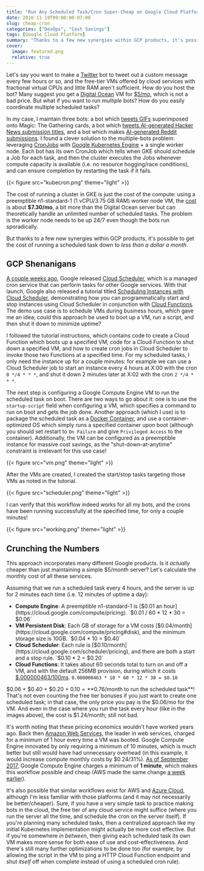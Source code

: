 ```yaml
---
title: "Run Any Scheduled Task/Cron Super-Cheap on Google Cloud Platform"
date: 2018-11-19T09:00:00-07:00
slug: cheap-cron
categories: ["DevOps", "Cost Savings"]
tags: [Google Cloud Platform]
summary: "Thanks to a few new synergies within GCP products, it's possible to get the cost of running a scheduled task down to less than a dollar a month."
cover:
  image: featured.png
  relative: true
---
```


Let's say you want to make a [Twitter](https://twitter.com) bot to tweet out a custom message every few hours or so, and the free-tier VMs offered by cloud services with fractional virtual CPUs and little RAM aren't sufficient. How do you host the bot? Many suggest you get a [Digital Ocean](https://www.digitalocean.com) VM for [$5/mo](https://www.digitalocean.com/pricing/), which is not a bad price. But what if you want to run _multiple_ bots? How do you easily coordinate multiple scheduled tasks?

In my case, I maintain three bots: a bot which [tweets GIFs](https://twitter.com/MTGIFening) superimposed onto Magic: The Gathering cards, a bot which [tweets AI-generated Hacker News submission titles](https://twitter.com/hackernews_nn), and a bot which makes [AI-generated Reddit submissions](https://www.reddit.com/r/subredditnn). I found a clever solution to the multiple-bots problem: leveraging [CronJobs](https://cloud.google.com/kubernetes-engine/docs/how-to/cronjobs) with [Google Kubernetes Engine](https://cloud.google.com/kubernetes-engine/) + a single worker node. Each bot has its own CronJob which tells when GKE should schedule a Job for each task, and then the cluster executes the Jobs whenever compute capacity is available (i.e. no resource hogging/race conditions), and can ensure completion by restarting the task if it fails.

{{< figure src="kubecron.png" theme="light" >}}

The cost of running a cluster in GKE is just the cost of the compute: using a preemptible n1-standard-1 (1 vCPU/3.75 GB RAM) worker node VM, the [cost](https://cloud.google.com/compute/pricing) is about **$7.30/mo**, a bit more than the Digital Ocean server but can theoretically handle an unlimited number of scheduled tasks. The problem is the worker node needs to be up 24/7 even though the bots run sporadically.

But thanks to a few new synergies within GCP products, it's possible to get the cost of running a scheduled task down to _less than a dollar a month_.

## GCP Shenanigans

[A couple weeks ago](https://cloud.google.com/blog/products/application-development/announcing-cloud-scheduler-a-modern-managed-cron-service-for-automated-batch-jobs), Google released [Cloud Scheduler](https://cloud.google.com/scheduler/), which is a managed cron service that can perform tasks for other Google services. With that launch, Google also released a tutorial titled [Scheduling Instances with Cloud Scheduler](https://cloud.google.com/scheduler/docs/scheduling-instances-with-cloud-scheduler), demonstrating how you can programmatically start and stop instances using Cloud Scheduler in conjunction with [Cloud Functions](https://cloud.google.com/functions/). The demo use case is to schedule VMs during business hours, which gave me an idea; could this approach be used to boot up a VM, run a script, and then shut it down to minimize uptime?

I followed the tutorial instructions, which contains code to create a Cloud Function which boots up a specified VM, code for a Cloud Function to shut down a specified VM, and how to create cron jobs in Cloud Scheduler to invoke those two Functions at a specified time. For my scheduled tasks, I only need the instance up for a couple minutes: for example we can use a Cloud Scheduler job to start an instance every 4 hours at X:00 with the cron `0 */4 * * *`, and shut it down 2 minutes later at X:02 with the cron `2 */4 * * *`.

The next step is configuring a Google Compute Engine VM to run the scheduled task on boot. There are two ways to go about it: one is to use the `startup-script` field when configuring a VM, which specifies a command to run on boot and gets the job done. Another approach (which I use) is to package the scheduled task as a [Docker Container](https://www.docker.com/resources/what-container), and use a container-optimized OS which simply runs a specified container upon boot (although you should set restart to `On Failure` and give `Privileged Access` to the container). Additionally, the VM can be configured as a preemptible instance for massive cost savings, as the "shut-down-at-anytime" constraint is irrelevant for this use case!

{{< figure src="vm.png" theme="light" >}}

After the VMs are created, I created the start/stop tasks targeting those VMs as noted in the tutorial.

{{< figure src="scheduler.png" theme="light" >}}

I can verify that this workflow indeed works for all my bots, and the crons have been running successfully at the specified time, for only a couple minutes!

{{< figure src="working.png" theme="light" >}}

## Crunching the Numbers

This approach incorporates many different Google products. Is it _actually_ cheaper than just maintaining a simple $5/month server? Let's calculate the monthly cost of all these services.

Assuming that we run a scheduled task every 4 hours, and the server is up for 2 minutes each time (i.e. 12 minutes of uptime a day):

- **Compute Engine**: A preemptible n1-standard-1 is [$0.01 an hour](https://cloud.google.com/compute/pricing). `$0.01 / 60 * 12 * 30 = $0.06`
- **VM Persistent Disk**: Each GB of storage for a VM costs [$0.04/month](https://cloud.google.com/compute/pricing#disk), and the minimum storage size is 10GB. `$0.04 * 10 = $0.40`
- **Cloud Scheduler**: Each rule is [$0.10/month](https://cloud.google.com/scheduler/pricing), and there are both a start and a stop rule. `$0.10 * 2 = $0.20`
- **Cloud Functions**: It takes about 60 seconds total to turn on and off a VM, and with the default 256MB provision, during which it costs [$.000000463/100ms](https://cloud.google.com/functions/pricing). `0.000000463 * 10 * 60 * 12 * 30 = $0.10`

$0.06 + $0.40 + $0.20 + $0.10 = **$0.76/month to run the scheduled task**! That's not even counting the free tier bonuses if you just want to create one scheduled task; in that case, the only price you pay is the $0.06/mo for the VM. And even in the case where you run the task every hour (like in the images above), the cost is $1.24/month; still not bad.

It's worth noting that these pricing economics wouldn't have worked years ago. Back then [Amazon Web Services](https://aws.amazon.com), the leader in web services, charged for a minimum of 1 hour every time a VM was booted. Google Compute Engine innovated by only requiring a minimum of 10 minutes, which is much better but still would have had unnecessary overhead (in this example, it would increase compute monthly costs by $0.24/31%). [As of September 2017](https://cloud.google.com/blog/products/gcp/extending-per-second-billing-in-google), Google Compute Engine charges a minimum of **1 minute**, which makes this workflow possible and cheap (AWS made the same change [a week earlier](https://aws.amazon.com/blogs/aws/new-per-second-billing-for-ec2-instances-and-ebs-volumes/)).

It's also possible that similar workflows exist for AWS and [Azure Cloud](https://azure.microsoft.com/en-us/), although I'm less familiar with those platforms (and it may not necessarily be better/cheaper). Sure, if you have a very simple task to practice making bots in the cloud, the free tier of any cloud service might suffice (where you run the server all the time, and schedule the cron on the server itself). If you're planning many scheduled tasks, then a centralized approach like my initial Kubernetes implementation might actually be more cost effective. But if you're somewhere _in between_, then giving each scheduled task its own VM makes more sense for both ease of use and cost-effectiveness. And there's still many further optimizations to be done too (for example, by allowing the script in the VM to ping a HTTP Cloud Function endpoint and shut _itself_ off when complete instead of using a scheduled cron rule).
